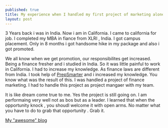 ```yaml
---
published: true
title: My experience when I handled my first project of marketing alone.
layout: post
---
```

3 Years back i was in India. Now i am in California. I came to california for job. I completed my MBA in fiance from XLRI , India. I got campus placement. Only in 8 months i got handsome hike in my package and also i got promoted.

We all know when we get promotion, our responsibilites get increased. Being a finance fresher and i studied in India. So it was little painful to work in California. I had to increase my knowledge. As finance laws are different from India. I took help of <a href="https://prepsmarter.com/">PrepSmarter</a> and i increased my knowledge. You know what was the result of this. I was handled a project of finance marketing. I had to handle this project as project mangaer with my team. 

It is like dream come true to me. Yes the project is still going on. I am performaing very well not as bos but as a leader. I learned that when the opportunity knock , you shoudl welcome it with open arms. No matter what you have to do to grab that opportunity . Grab it.

<a href="http://piyushosr.blogspot.in/"> My "awesome" blog </a> 

